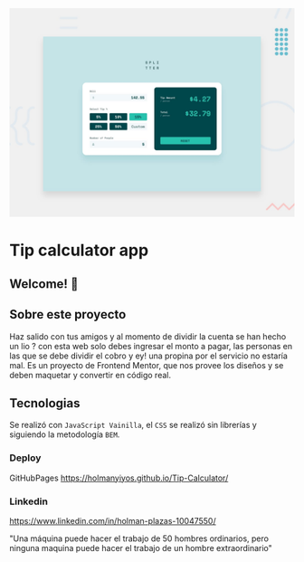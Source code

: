 ![Design preview for the Tip calculator app coding challenge](./design/desktop-preview.jpg)

# Tip calculator app
## Welcome! 👋

## Sobre este proyecto
Haz salido con tus amigos y al momento de dividir la cuenta se han hecho un lio ? con esta web solo debes ingresar el monto a pagar, las personas en las que se debe dividir el cobro y ey! una propina por el servicio no estaría mal. Es un proyecto de Frontend Mentor, que nos provee los diseños y se deben maquetar y convertir en código real.

## Tecnologias
Se realizó con `JavaScript Vainilla`, el `CSS` se realizó sin librerías y siguiendo la metodología `BEM`. 


### Deploy
GitHubPages https://holmanyiyos.github.io/Tip-Calculator/

### Linkedin
https://www.linkedin.com/in/holman-plazas-10047550/

"Una máquina puede hacer el trabajo de 50 hombres ordinarios, pero ninguna maquina puede hacer el trabajo de un hombre extraordinario"
